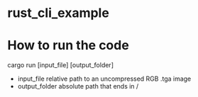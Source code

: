 # rust_cli_example
# How to run the code
cargo run [input_file] [output_folder]

- input_file relative path to an uncompressed RGB .tga image
- output_folder absolute path that ends in /

